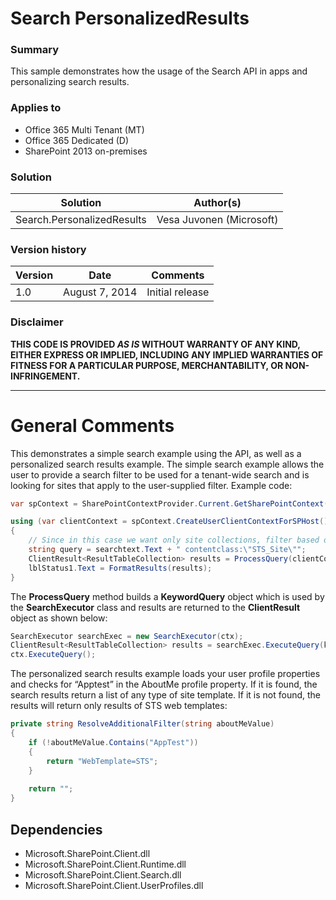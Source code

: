 # Search PersonalizedResults #

### Summary ###
This sample demonstrates how the usage of the Search API in apps and personalizing search results.

### Applies to ###
-  Office 365 Multi Tenant (MT)
-  Office 365 Dedicated (D)
-  SharePoint 2013 on-premises


### Solution ###
Solution | Author(s)
---------|----------
Search.PersonalizedResults| Vesa Juvonen (Microsoft)

### Version history ###
Version  | Date | Comments
---------| -----| --------
1.0  |  August 7, 2014  | Initial release

### Disclaimer ###
**THIS CODE IS PROVIDED *AS IS* WITHOUT WARRANTY OF ANY KIND, EITHER EXPRESS OR IMPLIED, INCLUDING ANY IMPLIED WARRANTIES OF FITNESS FOR A PARTICULAR PURPOSE, MERCHANTABILITY, OR NON-INFRINGEMENT.**


----------

# General Comments #
This demonstrates a simple search example using the API, as well as a personalized search results example. The simple search example allows the user to provide a search filter to be used for a tenant-wide search and is looking for sites that apply to the user-supplied filter. Example code:

```C#
var spContext = SharePointContextProvider.Current.GetSharePointContext(Context);

using (var clientContext = spContext.CreateUserClientContextForSPHost())
{
	// Since in this case we want only site collections, filter based on result type
    string query = searchtext.Text + " contentclass:\"STS_Site\"";
    ClientResult<ResultTableCollection> results = ProcessQuery(clientContext, query);
    lblStatus1.Text = FormatResults(results);
}

```

The **ProcessQuery** method builds a **KeywordQuery** object which is used by the **SearchExecutor** class and results are returned to the **ClientResult** object as shown below:

```C#
SearchExecutor searchExec = new SearchExecutor(ctx);
ClientResult<ResultTableCollection> results = searchExec.ExecuteQuery(keywordQuery);
ctx.ExecuteQuery();

```

The personalized search results example loads your user profile properties and checks for “Apptest” in the AboutMe profile property. If it is found, the search results return a list of any type of site template. If it is not found, the results will return only results of STS web templates:

```C#
private string ResolveAdditionalFilter(string aboutMeValue)
{
    if (!aboutMeValue.Contains("AppTest"))
    {
        return "WebTemplate=STS";
    }
    
    return "";
}


```

## Dependencies ##
- Microsoft.SharePoint.Client.dll
- Microsoft.SharePoint.Client.Runtime.dll
- Microsoft.SharePoint.Client.Search.dll
- Microsoft.SharePoint.Client.UserProfiles.dll